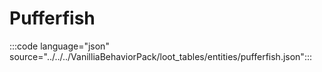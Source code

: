 # Pufferfish

:::code language="json" source="../../../VanilliaBehaviorPack/loot_tables/entities/pufferfish.json":::